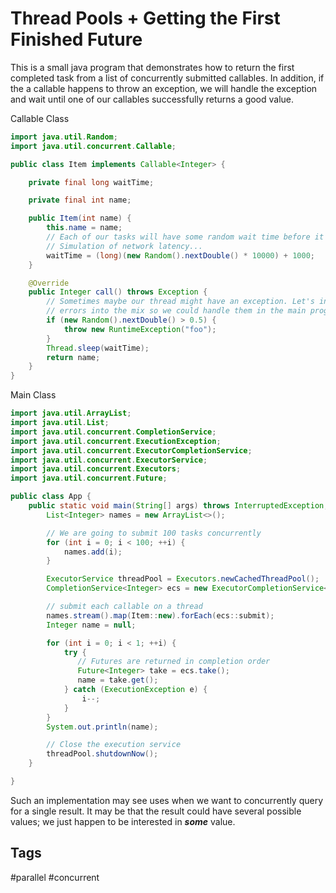# Thread Pools + Getting the First Finished Future

This is a small java program that demonstrates how to return the first completed
task from a list of concurrently submitted callables. In addition, if the a
callable happens to throw an exception, we will handle the exception and wait
until one of our callables successfully returns a good value.

Callable Class
```java
import java.util.Random;
import java.util.concurrent.Callable;

public class Item implements Callable<Integer> {

    private final long waitTime;

    private final int name;

    public Item(int name) {
        this.name = name;
        // Each of our tasks will have some random wait time before it returns
        // Simulation of network latency...
        waitTime = (long)(new Random().nextDouble() * 10000) + 1000;
    }

    @Override
    public Integer call() throws Exception {
        // Sometimes maybe our thread might have an exception. Let's introduce
        // errors into the mix so we could handle them in the main program
        if (new Random().nextDouble() > 0.5) {
            throw new RuntimeException("foo");
        }
        Thread.sleep(waitTime);
        return name;
    }
}
```

Main Class
```java
import java.util.ArrayList;
import java.util.List;
import java.util.concurrent.CompletionService;
import java.util.concurrent.ExecutionException;
import java.util.concurrent.ExecutorCompletionService;
import java.util.concurrent.ExecutorService;
import java.util.concurrent.Executors;
import java.util.concurrent.Future;

public class App {
    public static void main(String[] args) throws InterruptedException, ExecutionException {
        List<Integer> names = new ArrayList<>();

        // We are going to submit 100 tasks concurrently
        for (int i = 0; i < 100; ++i) {
            names.add(i);
        }

        ExecutorService threadPool = Executors.newCachedThreadPool();
        CompletionService<Integer> ecs = new ExecutorCompletionService<>(threadPool);

        // submit each callable on a thread
        names.stream().map(Item::new).forEach(ecs::submit);
        Integer name = null;

        for (int i = 0; i < 1; ++i) {
            try {
               // Futures are returned in completion order
               Future<Integer> take = ecs.take();
               name = take.get();
            } catch (ExecutionException e) {
                i--;
            }
        }
        System.out.println(name);

        // Close the execution service
        threadPool.shutdownNow();
    }

}
```

Such an implementation may see uses when we want to concurrently query for a
single result. It may be that the result could have several possible values; we
just happen to be interested in ***some*** value.

## Tags
#parallel #concurrent
